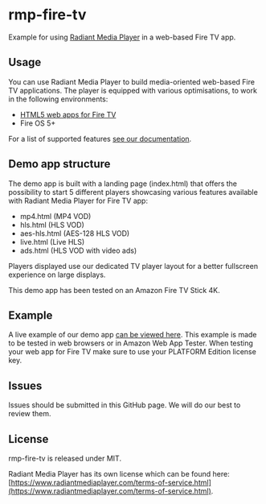 # rmp-fire-tv
Example for using [Radiant Media Player](https://www.radiantmediaplayer.com) in a web-based Fire TV app.

## Usage
You can use Radiant Media Player to build media-oriented web-based Fire TV applications. 
The player is equipped with various optimisations, to work in the following environments:
- [HTML5 web apps for Fire TV](https://developer.amazon.com/docs/fire-tv/getting-started-with-web-apps.html)
- Fire OS 5+

For a list of supported features [see our documentation](https://www.radiantmediaplayer.com/docs/latest/fire-tv-apps.html#features).

## Demo app structure
The demo app is built with a landing page (index.html) that offers the possibility to start 5 different players showcasing various features available with Radiant Media Player for Fire TV app:
- mp4.html (MP4 VOD)
- hls.html (HLS VOD)
- aes-hls.html (AES-128 HLS VOD)
- live.html (Live HLS)
- ads.html (HLS VOD with video ads)

Players displayed use our dedicated TV player layout for a better fullscreen experience on large displays.

This demo app has been tested on an Amazon Fire TV Stick 4K.

## Example
A live example of our demo app [can be viewed here](https://www.radiantmediaplayer.com/rmp-fire-tv/). This example 
is made to be tested in web browsers or in Amazon Web App Tester. When testing your web app for Fire TV make sure to use your PLATFORM Edition license key. 

## Issues
Issues should be submitted in this GitHub page. We will do our best to review them.

## License
rmp-fire-tv is released under MIT.

Radiant Media Player has its own license which can be found here: [https://www.radiantmediaplayer.com/terms-of-service.html](https://www.radiantmediaplayer.com/terms-of-service.html).
